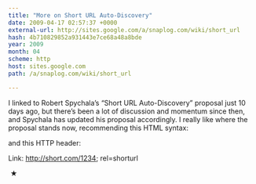 ```yaml
---
title: "More on Short URL Auto-Discovery"
date: 2009-04-17 02:57:37 +0000
external-url: http://sites.google.com/a/snaplog.com/wiki/short_url
hash: 4b710829852a931443e7ce68a48a8bde
year: 2009
month: 04
scheme: http
host: sites.google.com
path: /a/snaplog.com/wiki/short_url

---
```


I linked to Robert Spychala’s “Short URL Auto-Discovery” proposal just 10 days ago, but there’s been a lot of discussion and momentum since then, and Spychala has updated his proposal accordingly. I really like where the proposal stands now, recommending this HTML syntax:


<link rel="shorturl" href="http://short.com/1234" />


and this HTTP header:


Link: <http://short.com/1234>; rel=shorturl



 ★ 

